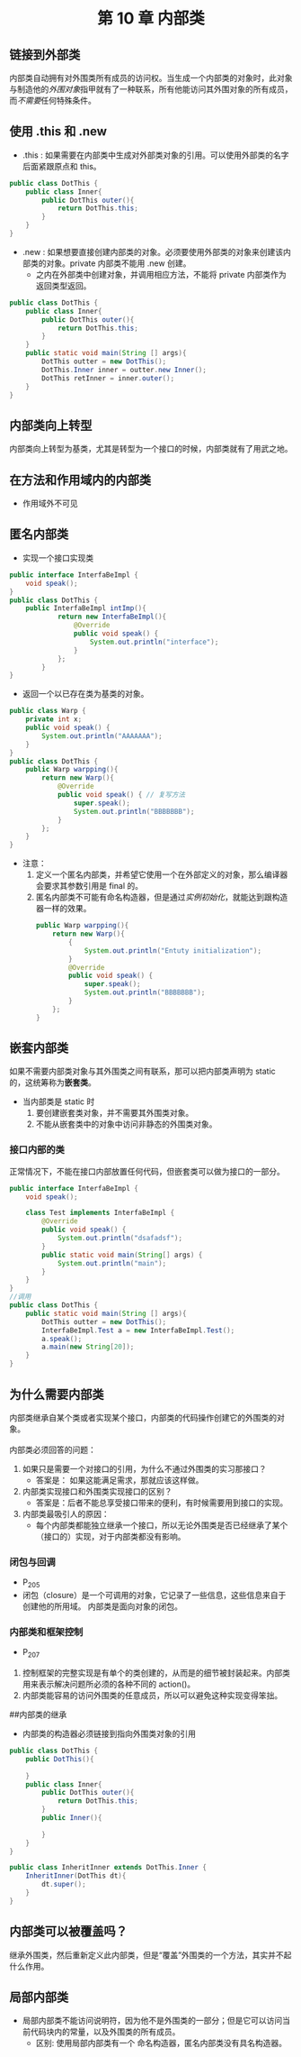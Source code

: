 # <center> 第 10 章  内部类 </center> #
## 链接到外部类
内部类自动拥有对外围类所有成员的访问权。当生成一个内部类的对象时，此对象与制造他的*外围对象*指甲就有了一种联系，所有他能访问其外围对象的所有成员，而*不需要*任何特殊条件。

## 使用 .this 和 .new
- .this : 如果需要在内部类中生成对外部类对象的引用。可以使用外部类的名字后面紧跟原点和 this。 
```java
public class DotThis {
	public class Inner{
		public DotThis outer(){
			return DotThis.this;
		}
	}
}
```
- .new :  如果想要直接创建内部类的对象。必须要使用外部类的对象来创建该内部类的对象。private 内部类不能用 .new 创建。
	- 之内在外部类中创建对象，并调用相应方法，不能将 private 内部类作为返回类型返回。
```java
public class DotThis {
	public class Inner{
		public DotThis outer(){
			return DotThis.this;
		}
	}
	public static void main(String [] args){
		DotThis outter = new DotThis();
		DotThis.Inner inner = outter.new Inner();
		DotThis retInner = inner.outer(); 
	}
}
```

## 内部类向上转型
内部类向上转型为基类，尤其是转型为一个接口的时候，内部类就有了用武之地。

## 在方法和作用域内的内部类
- 作用域外不可见

## 匿名内部类
- 实现一个接口实现类
```java
public interface InterfaBeImpl {
	void speak();
}
public class DotThis {
    public InterfaBeImpl intImp(){
            return new InterfaBeImpl(){
                @Override
                public void speak() {
                    System.out.println("interface");
                }
            };
        }
}
```
- 返回一个以已存在类为基类的对象。
```java
public class Warp {
	private int x;
	public void speak() {
		System.out.println("AAAAAAA");
	}
}
public class DotThis {
    public Warp warpping(){
		return new Warp(){
			@Override
			public void speak() { // 复写方法
				super.speak();
				System.out.println("BBBBBBB");
			}			
		};
	}
}

```

- 注意：
    1. 定义一个匿名内部类，并希望它使用一个在外部定义的对象，那么编译器会要求其参数引用是 final 的。
    2. 匿名内部类不可能有命名构造器，但是通过*实例初始化*，就能达到跟构造器一样的效果。
        ```java
        public Warp warpping(){
            return new Warp(){
                {
                    System.out.println("Entuty initialization");
                }
                @Override
                public void speak() {
                    super.speak();
                    System.out.println("BBBBBBB");
                }	
            };
	    }

        ```

## 嵌套内部类
如果不需要内部类对象与其外围类之间有联系，那可以把内部类声明为 static 的，这统筹称为**嵌套类**。
- 当内部类是 static 时
    1. 要创建嵌套类对象，并不需要其外围类对象。
    2. 不能从嵌套类中的对象中访问非静态的外围类对象。

### 接口内部的类
正常情况下，不能在接口内部放置任何代码，但嵌套类可以做为接口的一部分。
```java
public interface InterfaBeImpl {
	void speak();

	class Test implements InterfaBeImpl {
		@Override
		public void speak() {
			System.out.println("dsafadsf");
		}
		public static void main(String[] args) {
			System.out.println("main");
		}
	}
}
//调用
public class DotThis {
	public static void main(String [] args){
		DotThis outter = new DotThis();
		InterfaBeImpl.Test a = new InterfaBeImpl.Test();
		a.speak();
		a.main(new String[20]);
	}
}
```

## 为什么需要内部类
内部类继承自某个类或者实现某个接口，内部类的代码操作创建它的外围类的对象。<br><br>
内部类必须回答的问题：

1. 如果只是需要一个对接口的引用，为什么不通过外围类的实习那接口？<br>
    - 答案是： 如果这能满足需求，那就应该这样做。
2. 内部类实现接口和外围类实现接口的区别？
    - 答案是：后者不能总享受接口带来的便利，有时候需要用到接口的实现。
3. 内部类最吸引人的原因：
    - 每个内部类都能独立继承一个接口，所以无论外围类是否已经继承了某个（接口的）实现，对于内部类都没有影响。

### 闭包与回调
- P<sub>205</sub>
- 闭包（closure）是一个可调用的对象，它记录了一些信息，这些信息来自于创建他的所用域。 内部类是面向对象的闭包。

### 内部类和框架控制
- P<sub>207</sub>
1. 控制框架的完整实现是有单个的类创建的，从而是的细节被封装起来。内部类用来表示解决问题所必须的各种不同的 action()。
2. 内部类能容易的访问外围类的任意成员，所以可以避免这种实现变得笨拙。

##内部类的继承
- 内部类的构造器必须链接到指向外围类对象的引用
```java
public class DotThis {	
	public DotThis(){
		
	}
	public class Inner{
		public DotThis outer(){
			return DotThis.this;
		}
		public Inner(){
			
		}
	}
}

public class InheritInner extends DotThis.Inner {
	InheritInner(DotThis dt){
		dt.super();
	}
}
```
## 内部类可以被覆盖吗？
继承外围类，然后重新定义此内部类，但是“覆盖”外围类的一个方法，其实并不起什么作用。

## 局部内部类
- 局部内部类不能访问说明符，因为他不是外围类的一部分；但是它可以访问当前代码块内的常量，以及外围类的所有成员。
    - 区别: 使用局部内部类有一个 命名构造器，匿名内部类没有具名构造器。
